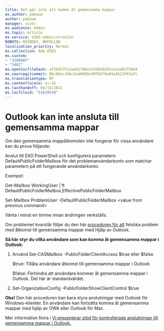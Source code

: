 ```yaml
---
title: Det går inte att komma åt gemensamma mappar
ms.author: pebaum
author: pebaum
manager: scotv
ms.audience: Admin
ms.topic: article
ms.service: o365-administration
ROBOTS: NOINDEX, NOFOLLOW
localization_priority: Normal
ms.collection: Adm_O365
ms.custom:
- "3500007"
- "3462"
ms.openlocfilehash: af5bd57512ee917d6e22d3838d55a2a1d62750d4
ms.sourcegitcommit: 8bc60ec34bc1e40685e3976576e04a2623f63a7c
ms.translationtype: MT
ms.contentlocale: sv-SE
ms.lasthandoff: 04/15/2021
ms.locfileid: "51819530"
---
```

# <a name="outlook-cannot-connect-to-public-folders"></a>Outlook kan inte ansluta till gemensamma mappar

Om den gemensamma mappåtkomsten inte fungerar för vissa användare kan du prova följande:

Anslut till EXO PowerShell och konfigurera parametern DefaultPublicFolderMailbox för det problemanvändarkonto som matchar parametern på ett fungerande användarkonto.

Exempel:

Get-Mailbox WorkingUser | ft DefaultPublicFolderMailbox,EffectivePublicFolderMailbox

Set-Mailbox ProblemUser -DefaultPublicFolderMailbox \<value from previous command>

Vänta i minst en timme innan ändringen verkställs.

Om problemet kvarstår följer du den här [proceduren för att](https://aka.ms/pfcte) felsöka problem med åtkomst till gemensamma mappar med Hjälp av Outlook.
 
**Så här styr du vilka användare som kan komma åt gemensamma mappar i Outlook:**

1.  Använd Set-CASMailbox <mailboxname> -PublicFolderClientAccess $true eller $false  
      
    $true: Tillåta användare åtkomst till gemensamma mappar i Outlook  
      
    $false: Förhindra att användare kommer åt gemensamma mappar i Outlook. Det här är standardvärdet.  
        
2.  Set-OrganizationConfig -PublicFolderShowClientControl $true   
      
**Obs!** Den här proceduren kan bara styra anslutningar med Outlook för Windows-klienter. En användare kan fortsätta komma åt gemensamma mappar med hjälp av OWA eller Outlook för Mac.
 
Mer information finns i [Vi presenterar stöd för kontrollerade anslutningar till gemensamma mappar i Outlook.](https://aka.ms/controlpf)